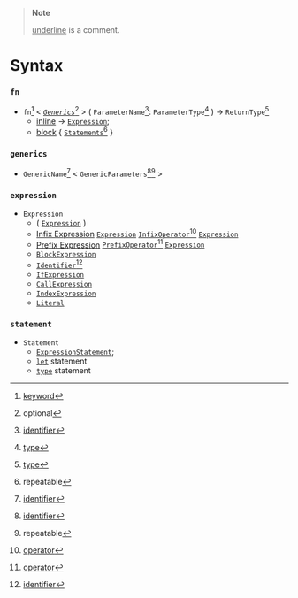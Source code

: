 > **Note**
> 
> <ins>underline</ins> is a comment. 

# Syntax

### `fn`

* `fn`[^keyword] < [*`Generics`*](#generics)[^optional] > ( `ParameterName`[^ident]: `ParameterType`[^type] ) -> `ReturnType`[^type]
    * <ins>inline</ins> -> [`Expression`](#expression);
    * <ins>block</ins> { [`Statements`](#statement)[^repeat] }

### `generics`

* `GenericName`[^ident] < `GenericParameters`[^ident][^repeat] >

### `expression`

* `Expression`
    * ( [`Expression`](#expression) )
    * <ins>Infix Expression</ins> [`Expression`](#expression) [`InfixOperator`](#infixop)[^operator] [`Expression`](#expression)
    * <ins>Prefix Expression</ins> [`PrefixOperator`](#prefixop)[^operator] [`Expression`](#expression)
    * [`BlockExpression`](#block-expression)
    * [`Identifier`](#identifier)[^ident]
    * [`IfExpression`](#if)
    * [`CallExpression`](#call-expression)
    * [`IndexExpression`](#index-expression)
    * [`Literal`](#literal)

### `statement`

* `Statement`
    * [`ExpressionStatement`](#expression);
    * [`let`](#let) statement
    * [`type`](#type) statement

[^keyword]: [keyword](#keyword)
[^ident]: [identifier](#identifier)
[^type]: [type](#type)
[^literal]: [literal](#literal)
[^operator]: [operator](#op)
[^optional]: optional
[^repeat]: repeatable

